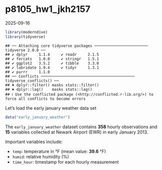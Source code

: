 p8105_hw1_jkh2157
================
2025-09-16

``` r
library(moderndive)
library(tidyverse)
```

    ## ── Attaching core tidyverse packages ──────────────────────── tidyverse 2.0.0 ──
    ## ✔ dplyr     1.1.4     ✔ readr     2.1.5
    ## ✔ forcats   1.0.0     ✔ stringr   1.5.1
    ## ✔ ggplot2   3.5.2     ✔ tibble    3.3.0
    ## ✔ lubridate 1.9.4     ✔ tidyr     1.3.1
    ## ✔ purrr     1.1.0     
    ## ── Conflicts ────────────────────────────────────────── tidyverse_conflicts() ──
    ## ✖ dplyr::filter() masks stats::filter()
    ## ✖ dplyr::lag()    masks stats::lag()
    ## ℹ Use the conflicted package (<http://conflicted.r-lib.org/>) to force all conflicts to become errors

Let’s load the early january weather data set

``` r
data("early_january_weather")
```

The `early_january_weather` dataset contains **358** hourly observations
and **15** variables collected at Newark Airport (EWR) in early January
2013.

Important variables include:  
- `temp`: temperature in °F (mean value: **39.6** °F)  
- `humid`: relative humidity (%)  
- `time_hour`: timestamp for each hourly measurement
